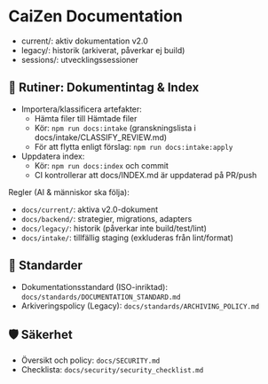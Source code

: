 # CaiZen Documentation

- current/: aktiv dokumentation v2.0
- legacy/: historik (arkiverat, påverkar ej build)
- sessions/: utvecklingssessioner


## 🔁 Rutiner: Dokumentintag & Index

- Importera/klassificera artefakter:
  - Hämta filer till Hämtade filer
  - Kör: `npm run docs:intake` (granskningslista i docs/intake/CLASSIFY_REVIEW.md)
  - För att flytta enligt förslag: `npm run docs:intake:apply`
- Uppdatera index:
  - Kör: `npm run docs:index` och commit
  - CI kontrollerar att docs/INDEX.md är uppdaterad på PR/push

Regler (AI & människor ska följa):
- `docs/current/`: aktiva v2.0-dokument
- `docs/backend/`: strategier, migrations, adapters
- `docs/legacy/`: historik (påverkar inte build/test/lint)
- `docs/intake/`: tillfällig staging (exkluderas från lint/format)

## 📐 Standarder
- Dokumentationsstandard (ISO-inriktad): `docs/standards/DOCUMENTATION_STANDARD.md`
- Arkiveringspolicy (Legacy): `docs/standards/ARCHIVING_POLICY.md`

## 🛡️ Säkerhet
- Översikt och policy: `docs/SECURITY.md`
- Checklista: `docs/security/security_checklist.md`
